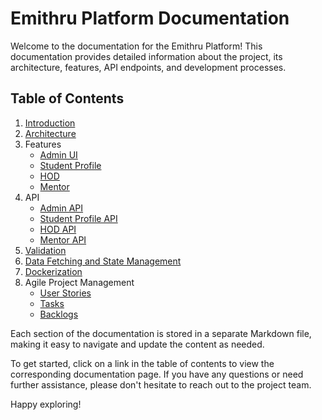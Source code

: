 # Emithru Platform Documentation

Welcome to the documentation for the Emithru Platform! This documentation provides detailed information about the project, its architecture, features, API endpoints, and development processes.

## Table of Contents

1. [Introduction](1-introduction.md)
2. [Architecture](2-architecture.md)
3. Features
   - [Admin UI](3-features/3.1-admin-ui.md)
   - [Student Profile](3-features/3.2-student-profile.md)
   - [HOD](3-features/3.3-hod.md)
   - [Mentor](3-features/3.4-mentor.md)
4. API
   - [Admin API](4-api/4.1-admin-api.md)
   - [Student Profile API](4-api/4.2-student-profile-api.md)
   - [HOD API](4-api/4.3-hod-api.md)
   - [Mentor API](4-api/4.4-mentor-api.md)
5. [Validation](5-validation.md)
6. [Data Fetching and State Management](6-data-fetching-and-state-management.md)
7. [Dockerization](7-dockerization.md)
8. Agile Project Management
   - [User Stories](8-agile-project-management/8.1-user-stories.md)
   - [Tasks](8-agile-project-management/8.2-tasks.md)
   - [Backlogs](8-agile-project-management/8.3-backlogs.md)

Each section of the documentation is stored in a separate Markdown file, making it easy to navigate and update the content as needed.

To get started, click on a link in the table of contents to view the corresponding documentation page. If you have any questions or need further assistance, please don't hesitate to reach out to the project team.

Happy exploring!
